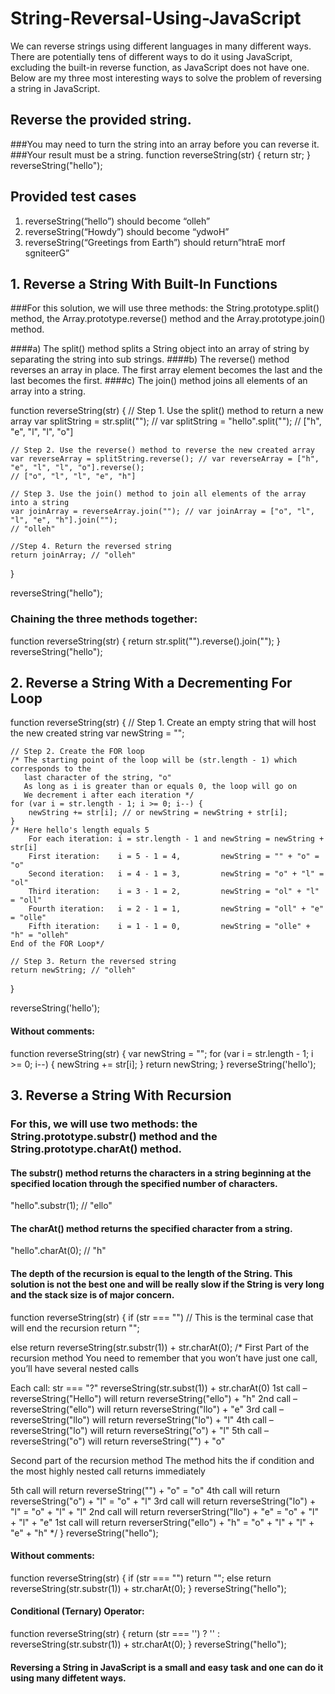 # String-Reversal-Using-JavaScript
We can reverse strings using different languages in many different ways.
There are potentially tens of different ways to do it using JavaScript, excluding the built-in reverse function, as JavaScript does not have one.
Below are my three most interesting ways to solve the problem of reversing a string in JavaScript.

## Reverse the provided string.
###You may need to turn the string into an array before you can reverse it.
###Your result must be a string.
function reverseString(str) {
    return str;
}
reverseString("hello");

## Provided test cases
1. reverseString(“hello”) should become “olleh”
2. reverseString(“Howdy”) should become “ydwoH”
3. reverseString(“Greetings from Earth”) should return”htraE morf sgniteerG”


## 1. Reverse a String With Built-In Functions
###For this solution, we will use three methods:  the String.prototype.split() method, the Array.prototype.reverse() method and the Array.prototype.join() method.

####a) The split() method splits a String object into an array of string by separating the string into sub strings.
####b) The reverse() method reverses an array in place. The first array element becomes the last and the last becomes the first.
####c) The join() method joins all elements of an array into a string.

function reverseString(str) {
    // Step 1. Use the split() method to return a new array
    var splitString = str.split(""); // var splitString = "hello".split("");
    // ["h", "e", "l", "l", "o"]
 
    // Step 2. Use the reverse() method to reverse the new created array
    var reverseArray = splitString.reverse(); // var reverseArray = ["h", "e", "l", "l", "o"].reverse();
    // ["o", "l", "l", "e", "h"]
 
    // Step 3. Use the join() method to join all elements of the array into a string
    var joinArray = reverseArray.join(""); // var joinArray = ["o", "l", "l", "e", "h"].join("");
    // "olleh"
    
    //Step 4. Return the reversed string
    return joinArray; // "olleh"
}
 
reverseString("hello");

### Chaining the three methods together:

function reverseString(str) {
    return str.split("").reverse().join("");
}
reverseString("hello");


## 2. Reverse a String With a Decrementing For Loop

function reverseString(str) {
    // Step 1. Create an empty string that will host the new created string
    var newString = "";
 
    // Step 2. Create the FOR loop
    /* The starting point of the loop will be (str.length - 1) which corresponds to the 
       last character of the string, "o"
       As long as i is greater than or equals 0, the loop will go on
       We decrement i after each iteration */
    for (var i = str.length - 1; i >= 0; i--) { 
        newString += str[i]; // or newString = newString + str[i];
    }
    /* Here hello's length equals 5
        For each iteration: i = str.length - 1 and newString = newString + str[i]
        First iteration:    i = 5 - 1 = 4,         newString = "" + "o" = "o"
        Second iteration:   i = 4 - 1 = 3,         newString = "o" + "l" = "ol"
        Third iteration:    i = 3 - 1 = 2,         newString = "ol" + "l" = "oll"
        Fourth iteration:   i = 2 - 1 = 1,         newString = "oll" + "e" = "olle"
        Fifth iteration:    i = 1 - 1 = 0,         newString = "olle" + "h" = "olleh"
    End of the FOR Loop*/
 
    // Step 3. Return the reversed string
    return newString; // "olleh"
}
 
reverseString('hello');

#### Without comments:
function reverseString(str) {
    var newString = "";
    for (var i = str.length - 1; i >= 0; i--) {
        newString += str[i];
    }
    return newString;
}
reverseString('hello');


## 3. Reverse a String With Recursion
### For this, we will use two methods: the String.prototype.substr() method and the String.prototype.charAt() method.

#### The substr() method returns the characters in a string beginning at the specified location through the specified number of characters.
"hello".substr(1); // "ello"
#### The charAt() method returns the specified character from a string.
"hello".charAt(0); // "h"
#### The depth of the recursion is equal to the length of the String. This solution is not the best one and will be really slow if the String is very long and the stack size is of major concern.

function reverseString(str) {
  if (str === "") // This is the terminal case that will end the recursion
    return "";
  
  else
    return reverseString(str.substr(1)) + str.charAt(0);
/* 
First Part of the recursion method
You need to remember that you won’t have just one call, you’ll have several nested calls

Each call: str === "?"        	                  reverseString(str.subst(1))     + str.charAt(0)
1st call – reverseString("Hello")   will return   reverseString("ello")           + "h"
2nd call – reverseString("ello")    will return   reverseString("llo")            + "e"
3rd call – reverseString("llo")     will return   reverseString("lo")             + "l"
4th call – reverseString("lo")      will return   reverseString("o")              + "l"
5th call – reverseString("o")       will return   reverseString("")               + "o"

Second part of the recursion method
The method hits the if condition and the most highly nested call returns immediately

5th call will return reverseString("") + "o" = "o"
4th call will return reverseString("o") + "l" = "o" + "l"
3rd call will return reverseString("lo") + "l" = "o" + "l" + "l"
2nd call will return reverserString("llo") + "e" = "o" + "l" + "l" + "e"
1st call will return reverserString("ello") + "h" = "o" + "l" + "l" + "e" + "h" 
*/
}
reverseString("hello");

#### Without comments:
function reverseString(str) {
  if (str === "")
    return "";
  else
    return reverseString(str.substr(1)) + str.charAt(0);
}
reverseString("hello");

#### Conditional (Ternary) Operator:
function reverseString(str) {
  return (str === '') ? '' : reverseString(str.substr(1)) + str.charAt(0);
}
reverseString("hello");

#### Reversing a String in JavaScript is a small and easy task and one can do it using many diffetent ways.
